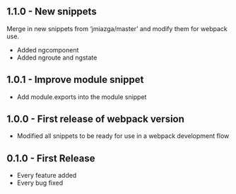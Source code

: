 ## 1.1.0 - New snippets
Merge in new snippets from ‘jmiazga/master’ and modify them for webpack use.
* Added ngcomponent
* Added ngroute and ngstate 
## 1.0.1 - Improve module snippet
* Add module.exports into the module snippet
## 1.0.0 - First release of webpack version
* Modified all snippets to be ready for use in a webpack development flow
## 0.1.0 - First Release
* Every feature added
* Every bug fixed
